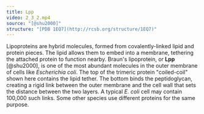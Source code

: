 ```yaml
---
title: Lpp
video: 2_3_2.mp4
source: "[@shu2000]"
structure: "[PDB 1EQ7](http://rcsb.org/structure/1EQ7)"
---
```


Lipoproteins are hybrid molecules, formed from covalently-linked lipid and protein pieces. The lipid allows them to embed into a membrane, tethering the attached protein to function nearby. Braun's lipoprotein, or **Lpp** [@shu2000], is one of the most abundant molecules in the outer membrane of cells like *Escherichia coli*. The top of the trimeric protein "coiled-coil" shown here contains the lipid tether. The bottom binds the peptidoglycan, creating a rigid link between the outer membrane and the cell wall that sets the distance between the two layers. A typical *E. coli* cell may contain 100,000 such links. Some other species use different proteins for the same purpose.


